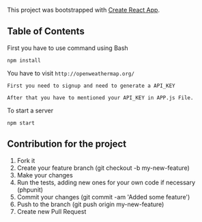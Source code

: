 This project was bootstrapped with [Create React App](https://github.com/facebookincubator/create-react-app).

## Table of Contents

First you have to use command using Bash 

``
npm install
``

You have to visit `` http://openweathermap.org/ ``

``First you need to signup and need to generate a API_KEY ``

``After that you have to mentioned your API_KEY in APP.js File.``

To start a server

``
npm start
``

## Contribution for the project

1. Fork it
2. Create your feature branch (git checkout -b my-new-feature)
3. Make your changes
4. Run the tests, adding new ones for your own code if necessary (phpunit)
5. Commit your changes (git commit -am 'Added some feature')
6. Push to the branch (git push origin my-new-feature)
7. Create new Pull Request
